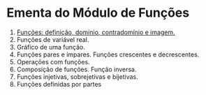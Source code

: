 # Ementa do Módulo de Funções

1. [Funções: definição, domínio, contradomínio e imagem.](./aula01.md)
2. Funções de variável real.
3. Gráfico de uma função.
4. Funções pares e ímpares. Funções crescentes e decrescentes.
5. Operações com funções.
6. Composição de funções. Função inversa.
7. Funções injetivas, sobrejetivas e bijetivas.
8. Funções definidas por partes
